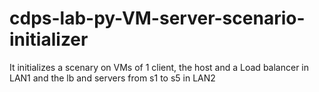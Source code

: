 # cdps-lab-py-VM-server-scenario-initializer
It initializes a scenary on VMs of 1 client, the host and a Load balancer in LAN1 and the lb and servers from s1 to s5 in LAN2
